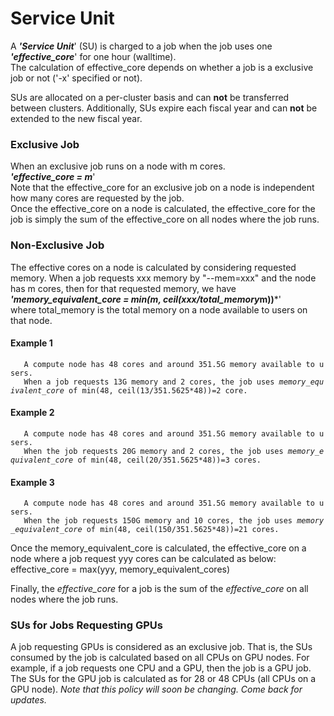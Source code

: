 # Service Unit

A ***'Service Unit***' (SU) is charged to a job when the job uses one
***'effective\_core***' for one hour (walltime).  
The calculation of effective\_core depends on whether a job is a
exclusive job or not ('-x' specified or not).

SUs are allocated on a per-cluster basis and can **not** be transferred
between clusters. Additionally, SUs expire each fiscal year and can
**not** be extended to the new fiscal year.

### Exclusive Job

When an exclusive job runs on a node with m cores.  
***'effective\_core = m***'  
Note that the effective\_core for an exclusive job on a node is
independent how many cores are requested by the job.  
Once the effective\_core on a node is calculated, the effective\_core
for the job is simply the sum of the effective\_core on all nodes where
the job runs.

### Non-Exclusive Job

The effective cores on a node is calculated by considering requested
memory. When a job requests xxx memory by "--mem=xxx" and the node has m
cores, then for that requested memory, we have  
***'memory\_equivalent\_core = min(m, ceil(xxx/total\_memory*m))***'  
where total\_memory is the total memory on a node available to users on
that node.  

#### Example 1

`   A compute node has 48 cores and around 351.5G memory available to users. `  
`   When a job requests 13G memory and 2 cores, the job uses `*`memory_equivalent_core`*` of min(48, ceil(13/351.5625*48))=2 core. `

#### Example 2

`   A compute node has 48 cores and around 351.5G memory available to users. `  
`   When the job requests 20G memory and 2 cores, the job uses `*`memory_equivalent_core`*` of min(48, ceil(20/351.5625*48))=3 cores.`

#### Example 3

`   A compute node has 48 cores and around 351.5G memory available to users. `  
`   When the job requests 150G memory and 10 cores, the job uses `*`memory_equivalent_core`*` of min(48, ceil(150/351.5625*48))=21 cores.`

Once the memory\_equivalent\_core is calculated, the effective\_core on
a node where a job request yyy cores can be calculated as below:  
effective\_core = max(yyy, memory\_equivalent\_cores)

Finally, the *effective\_core* for a job is the sum of the
*effective\_core* on all nodes where the job runs.

### SUs for Jobs Requesting GPUs

A job requesting GPUs is considered as an exclusive job. That is, the
SUs consumed by the job is calculated based on all CPUs on GPU nodes.
For example, if a job requests one CPU and a GPU, then the job is a GPU
job. The SUs for the GPU job is calculated as for 28 or 48 CPUs (all
CPUs on a GPU node). *Note that this policy will soon be changing. Come
back for updates.*
